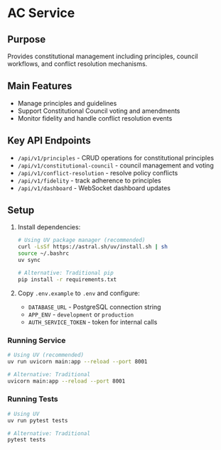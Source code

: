# AC Service

## Purpose

Provides constitutional management including principles, council workflows, and conflict resolution mechanisms.

## Main Features

- Manage principles and guidelines
- Support Constitutional Council voting and amendments
- Monitor fidelity and handle conflict resolution events

## Key API Endpoints

- `/api/v1/principles` - CRUD operations for constitutional principles
- `/api/v1/constitutional-council` - council management and voting
- `/api/v1/conflict-resolution` - resolve policy conflicts
- `/api/v1/fidelity` - track adherence to principles
- `/api/v1/dashboard` - WebSocket dashboard updates

## Setup

1. Install dependencies:

   ```bash
   # Using UV package manager (recommended)
   curl -LsSf https://astral.sh/uv/install.sh | sh
   source ~/.bashrc
   uv sync

   # Alternative: Traditional pip
   pip install -r requirements.txt
   ```

2. Copy `.env.example` to `.env` and configure:
   - `DATABASE_URL` - PostgreSQL connection string
   - `APP_ENV` - `development` or `production`
   - `AUTH_SERVICE_TOKEN` - token for internal calls

### Running Service

```bash
# Using UV (recommended)
uv run uvicorn main:app --reload --port 8001

# Alternative: Traditional
uvicorn main:app --reload --port 8001
```

### Running Tests

```bash
# Using UV
uv run pytest tests

# Alternative: Traditional
pytest tests
```
